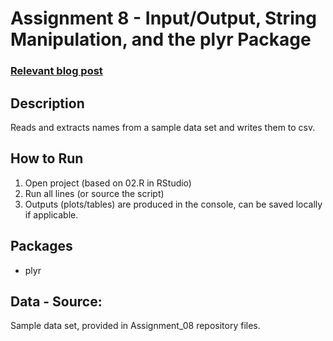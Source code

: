 # Assignment 8 - Input/Output, String Manipulation, and the plyr Package

### [Relevant blog post]()

## Description
Reads and extracts names from a sample data set and writes them to csv.

## How to Run
1) Open project (based on 02.R in RStudio)
2) Run all lines (or source the script)
3) Outputs (plots/tables) are produced in the console, can be saved locally if applicable.

## Packages
- plyr
## Data - Source:
Sample data set, provided in Assignment_08 repository files.
